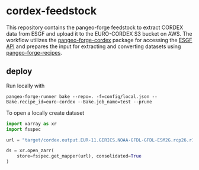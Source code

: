 # cordex-feedstock

This repository contains the pangeo-forge feedstock to extract CORDEX data from ESGF and upload it to the EURO-CORDEX S3 bucket on AWS. The workflow utilizes the [pangeo-forge-cordex](https://github.com/euro-cordex/pangeo-forge-cordex) package for accessing the [ESGF API](https://esgf.github.io/esg-search/ESGF_Search_RESTful_API.html) and prepares the input for extracting and converting datasets using [pangeo-forge-recipes](https://github.com/pangeo-forge/pangeo-forge-recipes).

## deploy

Run locally with

```
pangeo-forge-runner bake --repo=. -f=config/local.json --Bake.recipe_id=euro-cordex --Bake.job_name=test --prune
```

To open a locally create dataset

```python
import xarray as xr
import fsspec

url = "target/cordex.output.EUR-11.GERICS.NOAA-GFDL-GFDL-ESM2G.rcp26.r1i1p1.REMO2015.v1.mon.pr.v20180710.zarr"

ds = xr.open_zarr(
    store=fsspec.get_mapper(url), consolidated=True
)
```
